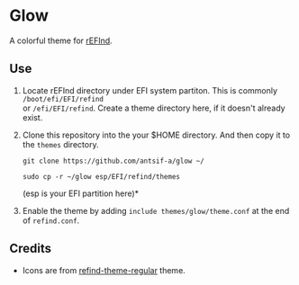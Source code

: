 # Glow

A colorful theme for [rEFInd](http://www.rodsbooks.com/refind/).

## Use

1. Locate rEFInd directory under EFI system partiton. This is commonly `/boot/efi/EFI/refind` <br>
   or `/efi/EFI/refind`. Create a theme directory here, if it doesn't already exist.

2. Clone this repository into the your $HOME directory. And then copy it to the `themes` directory. 
   ```
   git clone https://github.com/antsif-a/glow ~/
   ```

   ```
   sudo cp -r ~/glow esp/EFI/refind/themes
   ```
    (esp is your EFI partition here)*


3. Enable the theme by adding `include themes/glow/theme.conf` at the end of
   `refind.conf`.
    
## Credits

* Icons are from [refind-theme-regular](https://github.com/munlik/refind-theme-regular) theme.
